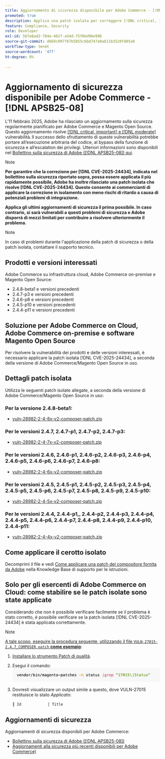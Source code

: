 ```yaml
---
title: Aggiornamento di sicurezza disponibile per Adobe Commerce - [!DNL APSB25-08]
promoted: true
description: Applica una patch isolata per correggere [!DNL critical, important, and moderate vulnerabilities] per Adobe Commerce 2.4.8-beta1, 2.4.7-p3, 2.4.6-p8, 2.4.5-p10, 2.4.4-p11 e versioni precedenti.
feature: Compliance, Security
role: Developer
exl-id: 567e6ad2-704e-461f-a54d-75f6bd96e996
source-git-commit: d669c097767b5855c6bd747a0ab11b3520f405a0
workflow-type: tm+mt
source-wordcount: '477'
ht-degree: 0%

---
```


# Aggiornamento di sicurezza disponibile per Adobe Commerce - [!DNL APSB25-08]

L’11 febbraio 2025, Adobe ha rilasciato un aggiornamento sulla sicurezza regolarmente pianificato per Adobe Commerce e Magento Open Source. Questo aggiornamento risolve [[!DNL critical, important] e  [!DNL moderate]](https://helpx.adobe.com/security/severity-ratings.html) vulnerabilità. Il successo dello sfruttamento di queste vulnerabilità potrebbe portare all’esecuzione arbitraria del codice, al bypass della funzione di sicurezza e all’escalation dei privilegi. Ulteriori informazioni sono disponibili nel [Bollettino sulla sicurezza di Adobe ([!DNL APSB25-08]) qui](https://helpx.adobe.com/security/products/magento/apsb25-08.html).

>[!NOTE]
>
>**Per garantire che la correzione per [!DNL CVE-2025-24434], indicata nel bollettino sulla sicurezza riportato sopra, possa essere applicata il più rapidamente possibile, Adobe ha inoltre rilasciato una patch isolata che risolve [!DNL CVE-2025-24434]. Questo consente ai commercianti di applicare la correzione in isolamento con meno rischi di ritardo a causa di potenziali problemi di integrazione.**

**Applica gli ultimi aggiornamenti di sicurezza il prima possibile. In caso contrario, si sarà vulnerabili a questi problemi di sicurezza e Adobe disporrà di mezzi limitati per contribuire a risolvere ulteriormente il problema.**

>[!NOTE]
>
>In caso di problemi durante l&#39;applicazione della patch di sicurezza o della patch isolata, contattare il supporto tecnico.

## Prodotti e versioni interessati

Adobe Commerce su infrastruttura cloud, Adobe Commerce on-premise e Magento Open Source:

* 2.4.8-beta1 e versioni precedenti
* 2.4.7-p3 e versioni precedenti
* 2.4.6-p8 e versioni precedenti
* 2.4.5-p10 e versioni precedenti
* 2.4.4-p11 e versioni precedenti

## Soluzione per Adobe Commerce on Cloud, Adobe Commerce on-premise e software Magento Open Source

Per risolvere la vulnerabilità dei prodotti e delle versioni interessati, è necessario applicare la patch isolata [!DNL CVE-2025-24434], a seconda della versione di Adobe Commerce/Magento Open Source in uso.

## Dettagli patch isolata

Utilizza le seguenti patch isolate allegate, a seconda della versione di Adobe Commerce/Magento Open Source in uso:

### Per la versione 2.4.8-beta1:

* [vuln-28982-2-4-8x-v2-composer-patch.zip](assets/vuln-28982-2-4-8x-v2-composer-patch.zip)

### Per le versioni 2.4.7, 2.4.7-p1, 2.4.7-p2, 2.4.7-p3:

* [vuln-28982-2-4-7x-v2-composer-patch.zip](assets/vuln-28982-2-4-7x-v2-composer-patch.zip)

### Per le versioni 2.4.6, 2.4.6-p1, 2.4.6-p2, 2.4.6-p3, 2.4.6-p4, 2.4.6-p5, 2.4.6-p6, 2.4.6-p7, 2.4.6-p8:

* [vuln-28982-2-4-6x-v2-composer-patch.zip](assets/vuln-28982-2-4-6x-v2-composer-patch.zip)

### Per le versioni 2.4.5, 2.4.5-p1, 2.4.5-p2, 2.4.5-p3, 2.4.5-p4, 2.4.5-p5, 2.4.5-p6, 2.4.5-p7, 2.4.5-p8, 2.4.5-p9, 2.4.5-p10:

* [vuln-28982-2-4-5x-v2-composer-patch.zip](assets/vuln-28982-2-4-5x-v2-composer-patch.zip)

### Per le versioni 2.4.4, 2.4.4-p1,, 2.4.4-p2, 2.4.4-p3, 2.4.4-p4, 2.4.4-p5, 2.4.4-p6, 2.4.4-p7, 2.4.4-p8, 2.4.4-p9, 2.4.4-p10, 2.4.4-p11:

* [vuln-28982-2-4-4x-v2-composer-patch.zip](assets/vuln-28982-2-4-4x-v2-composer-patch.zip)


## Come applicare il cerotto isolato

Decomprimi il file e vedi [Come applicare una patch del compositore fornita da Adobe](https://experienceleague.adobe.com/docs/commerce-knowledge-base/kb/how-to/how-to-apply-a-composer-patch-provided-by-magento.html) nella Knowledge Base di supporto per le istruzioni.

## Solo per gli esercenti di Adobe Commerce on Cloud: come stabilire se le patch isolate sono state applicate

Considerando che non è possibile verificare facilmente se il problema è stato corretto, è possibile verificare se la patch isolata [!DNL CVE-2025-24434] è stata applicata correttamente.

>[!NOTE]
>
><u>A tale scopo, eseguire la procedura seguente, utilizzando il file `VULN-27015-2.4.7_COMPOSER.patch` **come esempio**</u>:

1. [Installare lo strumento Patch di qualità](https://experienceleague.adobe.com/docs/commerce-operations/tools/quality-patches-tool/usage.html).
1. Esegui il comando:<br>
   ![cve-2024-34102-tell-if-patch-apply-code](assets/cve-2024-34102-tell-if-patch-applied-code.png)
1. Dovresti visualizzare un output simile a questo, dove VULN-27015 restituisce lo stato *Applicato*:

   ```bash
   ║ Id            │ Title                                                        │ Category        │ Origin                 │ Status      │ Details                                          ║ ║ N/A           │ ../m2-hotfixes/VULN-27015-2.4.7_COMPOSER_patch.patch      │ Other           │ Local                  │ Applied     │ Patch type: Custom                                
   ```

<!-- For Step 2:
     ```bash
    vendor/bin/magento-patches -n status |grep "27015\|Status"
     ```
-->

## Aggiornamenti di sicurezza

Aggiornamenti di sicurezza disponibili per Adobe Commerce:

* [Bollettino sulla sicurezza di Adobe ([!DNL APSB25-08])](https://helpx.adobe.com/security/products/magento/apsb25-08.html)
* [Aggiornamenti alla sicurezza più recenti disponibili per Adobe Commerce)](https://helpx.adobe.com/security/products/magento.html)